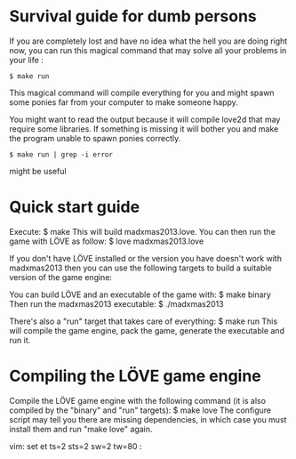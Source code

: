 Survival guide for dumb persons
===============================

  If you are completely lost and have no idea what the hell you are doing right now,
  you can run this magical command that may solve all your problems in your life :

```
$ make run
```

  This magical command will compile everything for you and might spawn some ponies far from your computer
  to make someone happy.

  You might want to read the output because it will compile love2d that may require some
  libraries. If something is missing it will bother you and make the program unable
  to spawn ponies correctly. 

```
$ make run | grep -i error
```

  might be useful
     


Quick start guide
=================

  Execute:
    $ make
  This will build madxmas2013.love. You can then run the game with LÖVE as follow:
    $ love madxmas2013.love

  If you don't have LÖVE installed or the version you have doesn't work with
  madxmas2013 then you can use the following targets to build a suitable version
  of the game engine:

  You can build LÖVE and an executable of the game with:
    $ make binary
  Then run the madxmas2013 executable:
    $ ./madxmas2013

  There's also a "run" target that takes care of everything:
    $ make run
  This will compile the game engine, pack the game, generate the executable and
  run it.

Compiling the LÖVE game engine
==============================

  Compile the LÖVE game engine with the following command (it is also compiled
  by the "binary" and "run" targets):
    $ make love
  The configure script may tell you there are missing dependencies, in which
  case you must install them and run "make love" again.

vim: set et ts=2 sts=2 sw=2 tw=80 :

